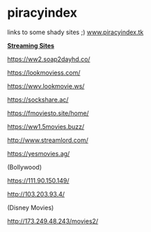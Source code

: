 # piracyindex
links to some shady sites ;)
www.piracyindex.tk

<strong><u>Streaming Sites</u></strong>

https://ww2.soap2dayhd.co/

https://lookmoviess.com/

https://wwv.lookmovie.ws/

https://sockshare.ac/

https://fmoviesto.site/home/

https://ww1.5movies.buzz/

http://www.streamlord.com/

https://yesmovies.ag/

(Bollywood)

https://111.90.150.149/ 

http://103.203.93.4/

(Disney Movies)

http://173.249.48.243/movies2/ 
